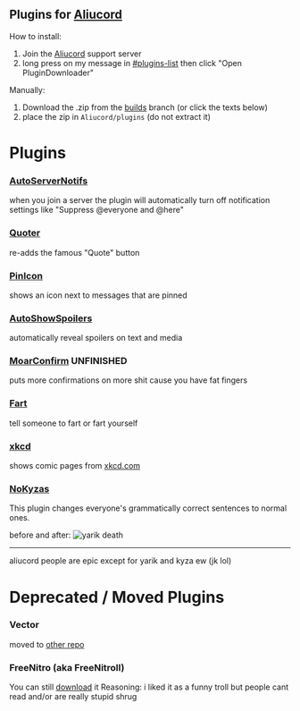 ## Plugins for [Aliucord](https://github.com/Aliucord)

How to install:

1) Join the [Aliucord](https://discord.gg/aliucord) support server
2) long press on my message in [#plugins-list](https://discord.com/channels/811255666990907402/811275162715553823/896571282483728444) then click "Open PluginDownloader"

Manually:
1) Download the .zip from the [builds](tree/builds) branch (or click the texts below)
2) place the zip in `Aliucord/plugins` (do not extract it)


# Plugins 

### [AutoServerNotifs](https://github.com/ItzOnlyAnimal/AliuPlugins/raw/builds/AutoServerNotifs.zip)
when you join a server the plugin will automatically turn off notification settings like "Suppress @everyone and @here"

### [Quoter](https://github.com/ItzOnlyAnimal/AliuPlugins/raw/builds/Quoter.zip)
re-adds the famous "Quote" button

### [PinIcon](https://github.com/ItzOnlyAnimal/AliuPlugins/raw/builds/PinIcon.zip)
shows an icon next to messages that are pinned

### [AutoShowSpoilers](https://github.com/ItzOnlyAnimal/AliuPlugins/raw/builds/AutoShowSpoilers.zip)
automatically reveal spoilers on text and media

### [MoarConfirm](https://github.com/ItzOnlyAnimal/AliuPlugins/raw/builds/MoarConfirm.zip) **UNFINISHED**
puts more confirmations on more shit cause you have fat fingers 

### [Fart](https://github.com/ItzOnlyAnimal/AliuPlugins/raw/builds/Fart.zip)
tell someone to fart or fart yourself

### [xkcd](https://github.com/ItzOnlyAnimal/AliuPlugins/raw/builds/xkcd.zip)
shows comic pages from [xkcd.com](https://xkcd.com)

### [NoKyzas](https://github.com/ItzOnlyAnimal/AliuPlugins/raw/builds/NoKyzas.zip)
This plugin changes everyone's grammatically correct sentences to normal ones.

before and after: ![yarik death](https://i.imgur.com/nZZL0se.png)

---
aliucord people are epic except for yarik and kyza ew (jk lol)


# Deprecated / Moved Plugins

### Vector
moved to [other repo](https://github.com/aliucoin/coinplugins)

### FreeNitro (aka FreeNitroll)
You can still [download](https://github.com/aliucoin/coinplugins/raw/builds/FreeNitroll.zip) it
Reasoning: i liked it as a funny troll but people cant read and/or are really stupid shrug
